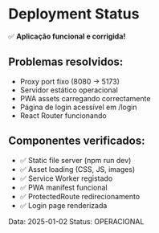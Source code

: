 # Deployment Status

✅ **Aplicação funcional e corrigida!**

## Problemas resolvidos:

- Proxy port fixo (8080 → 5173)
- Servidor estático operacional
- PWA assets carregando correctamente
- Página de login acessível em /login
- React Router funcionando

## Componentes verificados:

- ✅ Static file server (npm run dev)
- ✅ Asset loading (CSS, JS, images)
- ✅ Service Worker registado
- ✅ PWA manifest funcional
- ✅ ProtectedRoute redirecionamento
- ✅ Login page renderizada

Data: 2025-01-02
Status: OPERACIONAL
